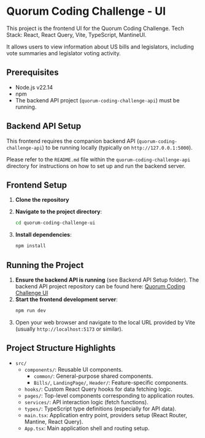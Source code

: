 # Quorum Coding Challenge - UI

This project is the frontend UI for the Quorum Coding Challenge.
Tech Stack: React, React Query, Vite, TypeScript, MantineUI.

It allows users to view information about US bills and legislators, including vote summaries and legislator voting activity.

## Prerequisites

*   Node.js v22.14
*   npm 
*   The backend API project (`quorum-coding-challenge-api`) must be running.

## Backend API Setup

This frontend requires the companion backend API (`quorum-coding-challenge-api`) to be running locally (typically on `http://127.0.0.1:5000`).

Please refer to the `README.md` file within the `quorum-coding-challenge-api` directory for instructions on how to set up and run the backend server.

## Frontend Setup
1.  **Clone the repository**
2.  **Navigate to the project directory**:
    ```bash
    cd quorum-coding-challenge-ui
    ```

3.  **Install dependencies**:
    ```bash
    npm install
    ```

## Running the Project

1.  **Ensure the backend API is running** (see Backend API Setup folder).
    The backend API project repository can be found here: [Quorum Coding Challenge UI](https://github.com/brianzzs/Quorum-coding-challenge-API)
3.  **Start the frontend development server**:
    ```bash
    npm run dev
    ```
4.  Open your web browser and navigate to the local URL provided by Vite (usually `http://localhost:5173` or similar).

## Project Structure Highlights

*   `src/`
    *   `components/`: Reusable UI components.
        *   `common/`: General-purpose shared components.
        *   `Bills/`, `LandingPage/`, `Header/`: Feature-specific components.
    *   `hooks/`: Custom React Query hooks for data fetching logic.
    *   `pages/`: Top-level components corresponding to application routes.
    *   `services/`: API interaction logic (fetch functions).
    *   `types/`: TypeScript type definitions (especially for API data).
    *   `main.tsx`: Application entry point, providers setup (React Router, Mantine, React Query).
    *   `App.tsx`: Main application shell and routing setup.


